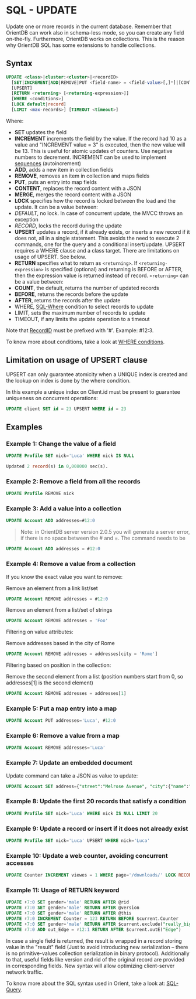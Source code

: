 <!-- proofread 2015-11-26 SAM -->
# SQL - UPDATE

Update one or more records in the current database. Remember that OrientDB can work also in schema-less mode, so you can create any field on-the-fly. Furthermore, OrientDB works on collections. This is the reason why OrientDB SQL has some extensions to handle collections.

## Syntax

```sql
UPDATE <class>|cluster:<cluster>|<recordID>
  [SET|INCREMENT|ADD|REMOVE|PUT <field-name> = <field-value>[,]*]|[CONTENT|MERGE <JSON>]
  [UPSERT]
  [RETURN <returning> [<returning-expression>]]
  [WHERE <conditions>]
  [LOCK default|record]
  [LIMIT <max-records>] [TIMEOUT <timeout>]
```

Where:
- **SET** updates the field
- **INCREMENT** increments the field by the value. If the record had 10 as a value and "INCREMENT value = 3" is executed, then the new value will be 13. This is useful for atomic updates of counters. Use negative numbers to decrement. INCREMENT can be used to implement [sequences](Sequences-and-auto-increment.md) (autoincrement) 
- **ADD**, adds a new item in collection fields
- **REMOVE**, removes an item in collection and maps fields
- **PUT**, puts an entry into map fields
- **CONTENT**, replaces the record content with a JSON
- **MERGE**, merges the record content with a JSON
- **LOCK** specifies how the record is locked between the load and the update. It can be a value between:
 - *DEFAULT*, no lock. In case of concurrent update, the MVCC throws an exception
 - *RECORD*, locks the record during the update
- **UPSERT** updates a record, if it already exists, or inserts a new record if it does not, all in a single statement. This avoids the need to execute 2 commands, one for the query and a conditional insert/update. UPSERT requires a WHERE clause and a class target. There are limitations on usage of UPSERT. See below.
- **RETURN** specifies what to return as ```<returning>```. If ```<returning-expression>``` is specified (optional) and returning is BEFORE or AFTER, then the expression value is returned instead of record. ```<returning>``` can be a value between:
 - **COUNT**, the default, returns the number of updated records
 - **BEFORE**, returns the records before the update
 - **AFTER**, returns the records after the update
- WHERE, [SQL-Where](SQL-Where.md) condition to select records to update
- LIMIT, sets the maximum number of records to update
- TIMEOUT, if any limits the update operation to a timeout

Note that [RecordID](Concepts.md#recordid) must be prefixed with '#'. Example: #12:3.

To know more about conditions, take a look at [WHERE conditions](SQL-Where.md).

## Limitation on usage of UPSERT clause
UPSERT can only guarantee atomicity when a UNIQUE index is created and the lookup on index is done by the where condition. 

In this example a unique index on Client.id must be present to guarantee uniqueness on concurrent operations:
```sql
UPDATE client SET id = 23 UPSERT WHERE id = 23
```
## Examples

### Example 1: Change the value of a field
```sql
UPDATE Profile SET nick='Luca' WHERE nick IS NULL

Updated 2 record(s) in 0,008000 sec(s).
```

### Example 2: Remove a field from all the records
```sql
UPDATE Profile REMOVE nick
```

### Example 3: Add a value into a collection
```sql
UPDATE Account ADD addresses=#12:0
```
>Note: in OrientDB server version 2.0.5 you will generate a server error, if there is no space between the # and =. The command needs to be

```sql
UPDATE Account ADD addresses = #12:0
```

### Example 4: Remove a value from a collection

If you know the exact value you want to remove:

Remove an element from a link list/set
```sql
UPDATE Account REMOVE addresses = #12:0
```

Remove an element from a list/set of strings
```sql
UPDATE Account REMOVE addresses = 'Foo'
```

Filtering on value attributes:

Remove addresses based in the city of Rome
```sql
UPDATE Account REMOVE addresses = addresses[city = 'Rome']
```

Filtering based on position in the collection:

Remove the second element from a list (position numbers start from 0, so addresses[1] is the second element)
```sql
UPDATE Account REMOVE addresses = addresses[1]
```


### Example 5: Put a map entry into a map
```sql
UPDATE Account PUT addresses='Luca', #12:0
```

### Example 6: Remove a value from a map
```sql
UPDATE Account REMOVE addresses='Luca'
```

### Example 7: Update an embedded document

Update command can take a JSON as value to update:

```sql
UPDATE Account SET address={"street":"Melrose Avenue", "city":{"name":"Beverly Hills"}}
```

### Example 8: Update the first 20 records that satisfy a condition
```sql
UPDATE Profile SET nick='Luca' WHERE nick IS NULL LIMIT 20
```

### Example 9: Update a record or insert if it does not already exist
```sql
UPDATE Profile SET nick='Luca' UPSERT WHERE nick='Luca'
```

### Example 10: Update a web counter, avoiding concurrent accesses
```sql
UPDATE Counter INCREMENT viewes = 1 WHERE page='/downloads/' LOCK RECORD
```
### Example 11: Usage of RETURN keyword

```sql
UPDATE ♯7:0 SET gender='male' RETURN AFTER @rid
UPDATE ♯7:0 SET gender='male' RETURN AFTER @version
UPDATE ♯7:0 SET gender='male' RETURN AFTER @this
UPDATE ♯7:0 INCREMENT Counter = 123 RETURN BEFORE $current.Counter
UPDATE ♯7:0 SET gender='male' RETURN AFTER $current.exclude("really_big_field")
UPDATE ♯7:0 ADD out_Edge = ♯12:1 RETURN AFTER $current.outE("Edge")
```

In case a single field is returned, the result is wrapped in a record storing value in the "result" field (Just to avoid introducing new serialization – there is no primitive-values collection serialization in binary protocol). Additionally to that, useful fields like version and rid of the original record are provided in corresponding fields. New syntax will allow optimizing client-server network traffic.

To know more about the SQL syntax used in Orient, take a look at: [SQL-Query](SQL-Query.md).

